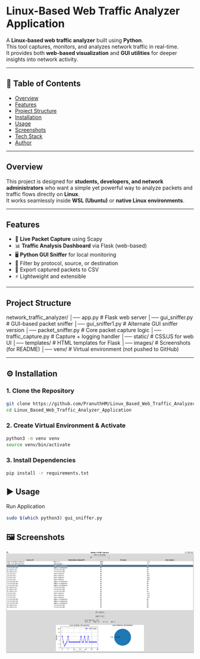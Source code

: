 # Linux-Based Web Traffic Analyzer Application  

A **Linux-based web traffic analyzer** built using **Python**.  
This tool captures, monitors, and analyzes network traffic in real-time.  
It provides both **web-based visualization** and **GUI utilities** for deeper insights into network activity.  

---

## 📌 Table of Contents
- [Overview](#overview)  
- [Features](#features)  
- [Project Structure](#project-structure)  
- [Installation](#installation)  
- [Usage](#usage)  
- [Screenshots](#screenshots)  
- [Tech Stack](#tech-stack)  
- [Author](#author)  

---

## Overview  
This project is designed for **students, developers, and network administrators** who want a simple yet powerful way to analyze packets and traffic flows directly on **Linux**.  
It works seamlessly inside **WSL (Ubuntu)** or **native Linux environments**.  

---

## Features  
- 📡 **Live Packet Capture** using Scapy  
- 📊 **Traffic Analysis Dashboard** via Flask (web-based)  
- 🖥️ **Python GUI Sniffer** for local monitoring  
- 🔎 Filter by protocol, source, or destination  
- 📂 Export captured packets to CSV  
- ⚡ Lightweight and extensible  

---

## Project Structure

network_traffic_analyzer/
│── app.py # Flask web server
│── gui_sniffer.py # GUI-based packet sniffer
│── gui_sniffer1.py # Alternate GUI sniffer version
│── packet_sniffer.py # Core packet capture logic
│── traffic_capture.py # Capture + logging handler
│── static/ # CSS/JS for web UI
│── templates/ # HTML templates for Flask
│── images/ # Screenshots (for README)
│── venv/ # Virtual environment (not pushed to GitHub)


---

## ⚙️ Installation  

### 1. Clone the Repository  
```bash
git clone https://github.com/PranuthHM/Linux_Based_Web_Traffic_Analyzer_Application.git
cd Linux_Based_Web_Traffic_Analyzer_Application
```

### 2. Create Virtual Environment & Activate
```bash
python3 -m venv venv
source venv/bin/activate
```

### 3. Install Dependencies
```bash
pip install -r requirements.txt
```
## ▶️ Usage
Run Application
``` bash
sudo $(which python3) gui_sniffer.py
```
## 🖼️ Screenshots
![Application](https://github.com/PranuthHM/Linux_Based_Web_Traffic_Analyzer_Application/blob/main/images/Application.png?raw=true)









